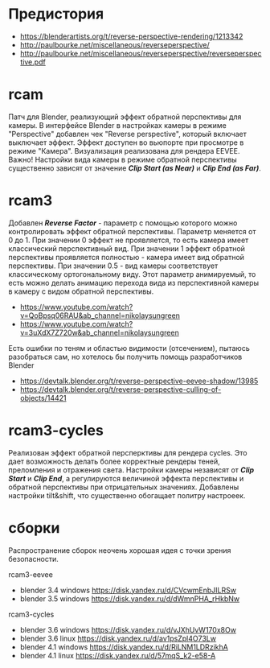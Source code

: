 # Предистория
* https://blenderartists.org/t/reverse-perspective-rendering/1213342
* http://paulbourke.net/miscellaneous/reverseperspective/
* http://paulbourke.net/miscellaneous/reverseperspective/reverseperspective.pdf

# rcam
Патч для Blender, реализующий эффект обратной перспективы для камеры.
В интерфейсе Blender в настройках камеры в режиме "Perspective" добавлен чек "Reverse perspective", который включает выключает эффект.
Эффект доступен во вьюпорте при просмотре в режиме "Камера".
Визуализация реализована для рендера EEVEE.
Важно! Настройки вида камеры в режиме обратной перспективы существенно зависят от значение ***Clip Start (as Near)*** и ***Clip End (as Far)***.


# rcam3
Добавлен ***Reverse Factor*** - параметр с помощью которого можно контролировать эффект обратной перспективы. Параметр меняется от 0 до 1. При значении 0 эффект не проявляется, то есть камера имеет классический перспективный вид. При значении 1 эффект обратной перспективы проявляется полностью - камера имеет вид обратной перспективы. При значении 0.5 - вид камеры соответствует классическому ортогональному виду.
Этот параметр анимируемый, то есть можно делать анимацию перехода вида из перспективной камеры в камеру с видом обратной перспективы.
* https://www.youtube.com/watch?v=QoBpsq06RAU&ab_channel=nikolaysungreen
* https://www.youtube.com/watch?v=3uXdX7Z720w&ab_channel=nikolaysungreen

Есть ошибки по теням и областью видимости (отсечением), пытаюсь разобраться сам, но хотелось бы получить помощь разработчиков Blender
* https://devtalk.blender.org/t/reverse-perspective-eevee-shadow/13985
* https://devtalk.blender.org/t/reverse-perspective-culling-of-objects/14421

# rcam3-cycles
Реализован эффект обратной персперктивы для рендера cycles. Это дает возможность делать более корректные рендеры теней, преломления и отражения света. Настройки камеры независят от ***Clip Start*** и ***Clip End***, а регулируются величиной эффекта перспективы и обратной перспективы при отрицательных значениях. Добавлены настройки tilt&shift, что существенно обогащает политру настроеек.

# сборки
Распространение сборок неочень хорошая идея с точки зрения безопасности.

rcam3-eevee
* blender 3.4 windows https://disk.yandex.ru/d/CVcwmEnbJILRSw
* blender 3.5 windows https://disk.yandex.ru/d/dWmnPHA_rHkbNw

rcam3-cycles
* blender 3.6 windows https://disk.yandex.ru/d/vJXhUvW170x8Ow
* blender 3.6 linux https://disk.yandex.ru/d/av1psZpl4O73Lw 
* blender 4.1 windows https://disk.yandex.ru/d/RiLNM1LDRzikhA
* blender 4.1 linux https://disk.yandex.ru/d/57mqS_k2-e58-A


